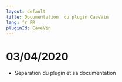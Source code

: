 ```yaml
---
layout: default
title: Documentation  du plugin CaveVin
lang: fr_FR
pluginId: CaveVin
---
```


# 03/04/2020

* Separation du plugin et sa documentation